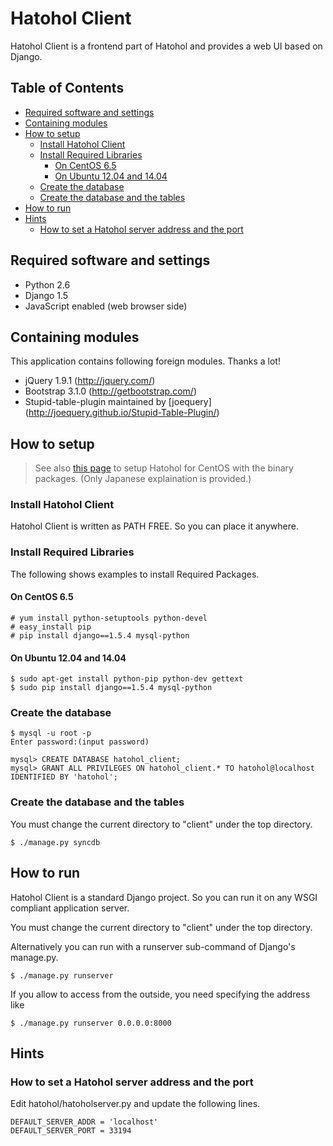 Hatohol Client
==============

Hatohol Client is a frontend part of Hatohol and provides a web UI based
on Django.

## Table of Contents

- [Required software and settings](#user-content-required-software-and-settings)
- [Containing modules](#user-content-containing-modules)
- [How to setup](#user-content-how-to-setup)
	- [Install Hatohol Client](#user-content-install-hatohol-client)
	- [Install Required Libraries](#user-content-install-required-libraries)
		- [On CentOS 6.5](#user-content-on-centos-65)
		- [On Ubuntu 12.04 and 14.04](#user-content-on-ubuntu-1204-and-1404)
	- [Create the database](#user-content-create-the-database)
	- [Create the database and the tables](#user-content-create-the-database-and-the-tables)
- [How to run](#user-content-how-to-run)
- [Hints](#user-content-hints)
	- [How to set a Hatohol server address and the port](#user-content-how-to-set-a-hatohol-server-address-and-the-port)

## Required software and settings
- Python 2.6
- Django 1.5
- JavaScript enabled (web browser side)

## Containing modules
This application contains following foreign modules. Thanks a lot!
- jQuery 1.9.1 (http://jquery.com/)
- Bootstrap 3.1.0 (http://getbootstrap.com/)
- Stupid-table-plugin
maintained by [joequery]
(http://joequery.github.io/Stupid-Table-Plugin/)

## How to setup
> See also [this page](https://github.com/project-hatohol/website/blob/master/contents/docs/install/14.06/ja/index.md)
> to setup Hatohol for CentOS with the binary packages.
> (Only Japanese explaination is provided.)

### Install Hatohol Client
Hatohol Client is written as PATH FREE. So you can place it anywhere.

### Install Required Libraries
The following shows examples to install Required Packages.

#### On CentOS 6.5

    # yum install python-setuptools python-devel
    # easy_install pip
    # pip install django==1.5.4 mysql-python

#### On Ubuntu 12.04 and 14.04

    $ sudo apt-get install python-pip python-dev gettext
    $ sudo pip install django==1.5.4 mysql-python


### Create the database
    $ mysql -u root -p
    Enter password:(input password)

    mysql> CREATE DATABASE hatohol_client;
    mysql> GRANT ALL PRIVILEGES ON hatohol_client.* TO hatohol@localhost IDENTIFIED BY 'hatohol';

### Create the database and the tables
You must change the current directory to "client" under the top directory.

    $ ./manage.py syncdb

## How to run
Hatohol Client is a standard Django project. So you can run it on any WSGI
compliant application server.

You must change the current directory to "client" under the top directory.

Alternatively you can run with a runserver sub-command of Django's manage.py.

	$ ./manage.py runserver

If you allow to access from the outside, you need specifying the address like

	$ ./manage.py runserver 0.0.0.0:8000

## Hints
### How to set a Hatohol server address and the port
Edit hatohol/hatoholserver.py and update the following lines.

    DEFAULT_SERVER_ADDR = 'localhost'
    DEFAULT_SERVER_PORT = 33194
